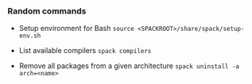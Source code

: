 ### Random commands

* Setup environment for Bash
`source <SPACKROOT>/share/spack/setup-env.sh`

* List available compilers
`spack compilers`

* Remove all packages from a given architecture
`spack uninstall -a arch=<name>`

